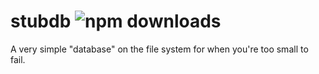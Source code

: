 # stubdb ![npm downloads](https://img.shields.io/npm/dt/stubdb)

A very simple "database" on the file system for when you're too small to fail.
